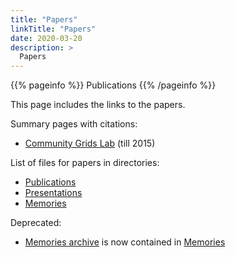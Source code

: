 ```yaml
---
title: "Papers"
linkTitle: "Papers"
date: 2020-03-20
description: >
  Papers
---
```


{{% pageinfo %}}
Publications
{{% /pageinfo %}}

This page includes the links to the papers.

Summary pages with citations:

* [Community Grids Lab](https://infomall.org/pubs/) (till 2015)

List of files for papers in directories:

* [Publications](https://archive-infomall.org/publications/)
* [Presentations](https://archive-infomall.org/presentations/)
* [Memories](https://infomall.org/memories/)

Deprecated:

* [Memories archive](https://archive-infomall.org/memories/) is now
  contained in [Memories](https://infomall.org/memories/)
